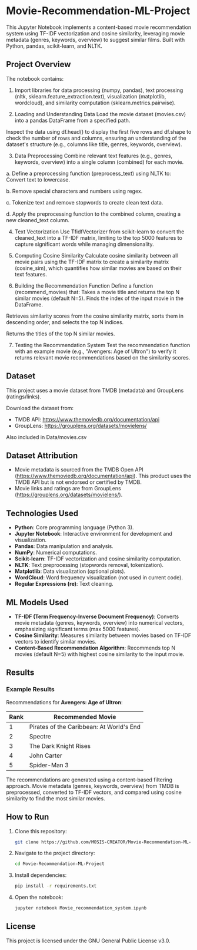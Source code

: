 # Movie-Recommendation-ML-Project
This Jupyter Notebook implements a content-based movie recommendation system using TF-IDF vectorization and cosine similarity, leveraging movie metadata (genres, keywords, overview) to suggest similar films. Built with Python, pandas, scikit-learn, and NLTK.


## Project Overview

The notebook contains:

1. Import libraries for data processing (numpy, pandas), text processing (nltk, sklearn.feature_extraction.text), visualization (matplotlib, wordcloud), and similarity computation (sklearn.metrics.pairwise).

1. Loading and Understanding Data
Load the movie dataset (movies.csv) into a pandas DataFrame from a specified path.

Inspect the data using df.head() to display the first five rows and df.shape to check the number of rows and columns, ensuring an understanding of the dataset's structure (e.g., columns like title, genres, keywords, overview).

3. Data Preprocessing
Combine relevant text features (e.g., genres, keywords, overview) into a single column (combined) for each movie.

a. Define a preprocessing function (preprocess_text) using NLTK to:
Convert text to lowercase.

b. Remove special characters and numbers using regex.

c. Tokenize text and remove stopwords to create clean text data.

d. Apply the preprocessing function to the combined column, creating a new cleaned_text column.

4. Text Vectorization
Use TfidfVectorizer from scikit-learn to convert the cleaned_text into a TF-IDF matrix, limiting to the top 5000 features to capture significant words while managing dimensionality.

5. Computing Cosine Similarity
Calculate cosine similarity between all movie pairs using the TF-IDF matrix to create a similarity matrix (cosine_sim), which quantifies how similar movies are based on their text features.

6. Building the Recommendation Function
Define a function (recommend_movies) that:
Takes a movie title and returns the top N similar movies (default N=5).
Finds the index of the input movie in the DataFrame.

Retrieves similarity scores from the cosine similarity matrix, sorts them in descending order, and selects the top N indices.

Returns the titles of the top N similar movies.

7. Testing the Recommendation System
Test the recommendation function with an example movie (e.g., "Avengers: Age of Ultron") to verify it returns relevant movie recommendations based on the similarity scores.

## Dataset

This project uses a movie dataset from TMDB (metadata) and GroupLens (ratings/links). 

Download the dataset from:
- TMDB API: https://www.themoviedb.org/documentation/api
- GroupLens: https://grouplens.org/datasets/movielens/

Also included in Data/movies.csv

## Dataset Attribution
- Movie metadata is sourced from the TMDB Open API (https://www.themoviedb.org/documentation/api). This product uses the TMDB API but is not endorsed or certified by TMDB.
- Movie links and ratings are from GroupLens (https://grouplens.org/datasets/movielens/).


## Technologies Used

- **Python**: Core programming language (Python 3).
- **Jupyter Notebook**: Interactive environment for development and visualization.
- **Pandas**: Data manipulation and analysis.
- **NumPy**: Numerical computations.
- **Scikit-learn**: TF-IDF vectorization and cosine similarity computation.
- **NLTK**: Text preprocessing (stopwords removal, tokenization).
- **Matplotlib**: Data visualization (optional plots).
- **WordCloud**: Word frequency visualization (not used in current code).
- **Regular Expressions (re)**: Text cleaning.

## ML Models Used

- **TF-IDF (Term Frequency-Inverse Document Frequency)**: Converts movie metadata (genres, keywords, overview) into numerical vectors, emphasizing significant terms (max 5000 features).
- **Cosine Similarity**: Measures similarity between movies based on TF-IDF vectors to identify similar movies.
- **Content-Based Recommendation Algorithm**: Recommends top N movies (default N=5) with highest cosine similarity to the input movie.

## Results

### Example Results
Recommendations for **Avengers: Age of Ultron**:

| Rank | Recommended Movie                          |
|------|--------------------------------------------|
| 1    | Pirates of the Caribbean: At World's End |
| 2    | Spectre                                   |
| 3    | The Dark Knight Rises                    |
| 4    | John Carter                              |
| 5    | Spider-Man 3                             |


The recommendations are generated using a content-based filtering approach. Movie metadata (genres, keywords, overview) from TMDB is preprocessed, converted to TF-IDF vectors, and compared using cosine similarity to find the most similar movies.

## How to Run

1. Clone this repository:
   ```bash
   git clone https://github.com/MOSIS-CREATOR/Movie-Recommendation-ML-Project/tree/main
   ```
2. Navigate to the project directory:
   ```bash
   cd Movie-Recommendation-ML-Project
   ```
3. Install dependencies:
   ```bash
   pip install -r requirements.txt
   ```
4. Open the notebook:
   ```bash
   jupyter notebook Movie_recommendation_system.ipynb
   ```

## License

This project is licensed under the GNU General Public License v3.0.
